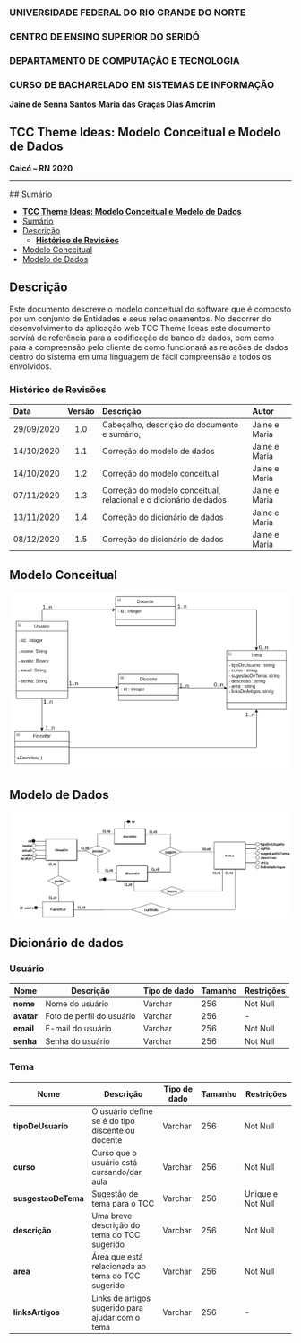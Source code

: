 ### **UNIVERSIDADE FEDERAL DO RIO GRANDE DO NORTE**

### **CENTRO DE ENSINO SUPERIOR DO SERIDÓ**

### **DEPARTAMENTO DE COMPUTAÇÃO E TECNOLOGIA**

### **CURSO DE BACHARELADO EM SISTEMAS DE INFORMAÇÃO**

**Jaine de Senna Santos**
**Maria das Graças Dias Amorim**

## **TCC Theme Ideas: Modelo Conceitual e Modelo de Dados**

**Caicó – RN**
**2020**

---
<div id='sumario'/>
## Sumário

- [**TCC Theme Ideas: Modelo Conceitual e Modelo de Dados**](#tcc-theme-ideas-modelo-conceitual-e-modelo-de-dados)
- [Sumário](#sumário)
- [Descrição](#descrição)
  - [**Histórico de Revisões**](#histórico-de-revisões)
- [Modelo Conceitual](#modelo-conceitual)
- [Modelo de Dados](#modelo-de-dados)

<div id='descricao'/>

## Descrição

Este documento descreve o modelo conceitual do software que é composto por um conjunto de Entidades e seus relacionamentos. No decorrer do desenvolvimento da aplicação web TCC Theme Ideas este documento servirá de referência para a codificação do banco de dados, bem como para a compreensão pelo cliente de como funcionará as relações de dados dentro do sistema em uma linguagem de fácil compreensão a todos os envolvidos.

<div id='revisoes'/>

### **Histórico de Revisões**

| Data       | Versão | Descrição                                                              | Autor                           |
| :--------- | :----: | :--------------------------------------------------------------------- | :------------------------------ |
| 29/09/2020 |  1.0   | Cabeçalho, descrição do documento e sumário;  | Jaine e Maria |
|14/10/2020| 1.1 | Correção do modelo de dados | Jaine e Maria |
|14/10/2020 | 1.2 | Correção do modelo conceitual | Jaine e Maria |
|07/11/2020 | 1.3 | Correção do modelo conceitual, relacional e o dicionário de dados | Jaine e Maria |
|13/11/2020 | 1.4 | Correção do dicionário de dados| Jaine e Maria |
|08/12/2020 | 1.5 | Correção do dicionário de dados| Jaine e Maria |

<div id ='conceitual' />

## Modelo Conceitual

![Modelo Conceitual](/img/modeloConceitual.png)

## Modelo de Dados

![Modelo de dados](/img/modeloRelacional.png)

## Dicionário de dados
### Usuário

| Nome | Descrição | Tipo de dado | Tamanho | Restrições |
|------|-----------|--------------|---------|------------|
|**nome**|Nome do usuário|Varchar|256|Not Null|
|**avatar**|Foto de perfil do usuário|Varchar|256|-|
|**email**|E-mail do usuário|Varchar|256|Not Null|
|**senha**|Senha do usuário|Varchar|256|Not Null|

### Tema

| Nome | Descrição | Tipo de dado | Tamanho | Restrições |
|------|-----------|--------------|---------|------------|
|**tipoDeUsuario**| O usuário define se é do tipo discente ou docente| Varchar | 256 | Not Null|
|**curso**|Curso que o usuário está cursando/dar aula|Varchar|256|Not Null|
|**susgestaoDeTema**|Sugestão de tema para o TCC|Varchar|256|Unique e Not Null|
|**descrição**|Uma breve descrição do tema do TCC sugerido|Varchar|256|Not Null|
|**area**|Área que está relacionada ao tema do TCC sugerido|Varchar|256|Not Null|
|**linksArtigos**|Links de artigos sugerido para ajudar com o tema|Varchar|256|-|

